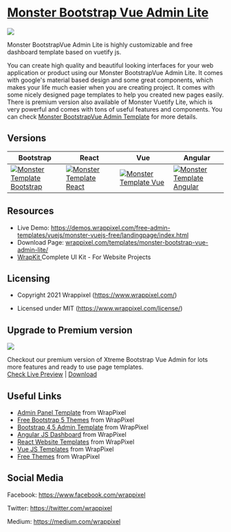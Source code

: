 <!-- # Monster Bootstrap Vue Admin Lite --->
<!-- Heading of Template -->
<h1>
  <a href="https://www.wrappixel.com/templates/monster-bootstrap-vue-admin-lite/">Monster Bootstrap Vue Admin Lite</a>
</h1>

<!-- Main image of Template -->
<a target="_blank" href="https://www.wrappixel.com/templates/monster-bootstrap-vue-admin-lite/">
  <img src="https://www.wrappixel.com/wp-content/uploads/2021/06/monstervue-free.jpg" />
</a>

<!-- Description of Template -->
<p>
 Monster BootstrapVue Admin Lite is highly customizable and free dashboard template based on vuetify js.
</p>
<p>
You can create high quality and beautiful looking interfaces for your web application or product using our Monster BootstrapVue Admin Lite. It comes with google's material based design and some great components, which makes your life much easier when you are creating project. It comes with some nicely designed page templates to help you created new pages easily. There is premium version also available of Monster Vuetify Lite, which is very powerful and comes with tons of useful features and components. You can check <a href="https://www.wrappixel.com/templates/monster-vuejs-admin/">Monster BootstrapVue Admin Template</a> for more details.
</p>

<!-- Versions of Template -->
<h2><a id="user-content-versions" class="anchor" aria-hidden="true" href="#versions"></a>Versions</h2>
<table>
<thead>
<tr>
<th>Bootstrap</th>
<th>React</th>
<th>Vue</th>
<th>Angular</th>
</tr>
</thead>
<tbody>
<tr>
<td>
  <a href="https://www.wrappixel.com/templates/monsteradmin/" rel="nofollow" width="150px">
    <img src="https://www.wrappixel.com/wp-content/uploads/edd/2020/04/monster-bootstrap-admin-y.jpg" alt="Monster Template  Bootstrap" style="max-width:150px;">
  </a>
</td>
<td>
  <a href="https://www.wrappixel.com/templates/monster-react-admin/" rel="nofollow" width="150px">
    <img src="https://www.wrappixel.com/wp-content/uploads/edd/2020/06/monster-react-admin-template-y-20.jpg" alt="Monster Template  React" style="max-width:150px;">
  </a>
</td>
<td>
  <a href="https://www.wrappixel.com/templates/monster-vuejs-admin/" rel="nofollow" width="150px">
    <img src="https://www.wrappixel.com/wp-content/uploads/2021/06/monster-vue-pro.jpg" alt="Monster Template  Vue" style="max-width:150px;">
  </a>
</td>
  <td>
  <a href="https://www.wrappixel.com/templates/monster-angular-dashboard/" rel="nofollow" width="150px">
    <img src="https://www.wrappixel.com/wp-content/uploads/edd/2020/04/monster-angular-admin-y.jpg" alt="Monster Template  Angular" style="max-width:150px;">
  </a>
</td>
</tr>
</tbody>
</table>

<!-- Resources of Template -->
<h2>Resources</h2>
<ul>
<li>  
  Live Demo: <a href="https://demos.wrappixel.com/free-admin-templates/vuejs/monster-vuejs-free/landingpage/index.html" rel="nofollow">https://demos.wrappixel.com/free-admin-templates/vuejs/monster-vuejs-free/landingpage/index.html</a>
</li>
<li>
    Download Page: <a href="wrappixel.com/templates/monster-bootstrap-vue-admin-lite/" rel="nofollow">
  wrappixel.com/templates/monster-bootstrap-vue-admin-lite/</a>
</li>
<li>
    <a href="https://www.wrappixel.com/templates/wrapkit/#demos" rel="nofollow">WrapKit </a>Complete UI Kit - For Website Projects
</li>
</ul>

<!-- Licensing of Template -->
<h2>Licensing</h2>
<ul>
  <li>
    <p>Copyright 2021 Wrappixel (<a href="https://www.wrappixel.com/" rel="nofollow">https://www.wrappixel.com/</a>)</p>
  </li>
  <li>
    <p>Licensed under MIT (<a href="https://www.wrappixel.com/license/">https://www.wrappixel.com/license/</a>)</p>
  </li>
</ul>

<!-- Upgrade to Premium version of Template -->
<h2>Upgrade to Premium version</h2>
<a target="_blank" href="https://www.wrappixel.com/templates/monster-vuejs-admin/">
  <img src="https://www.wrappixel.com/wp-content/uploads/2021/06/monster-vue-pro.jpg" />
</a>
<p>
   Checkout our premium version of Xtreme Bootstrap Vue Admin for lots more features and ready to use page templates.<br>
   <a href="https://demos.wrappixel.com/premium-admin-templates/vuejs/monster-vuejs/main/dashboard/modern-dashboard">Check Live Preview</a> | <a href="https://www.wrappixel.com/templates/monster-vuejs-admin/">Download</a>
</p>

<!-- Useful Links of Template -->
<h2>Useful Links</h2>
<ul>
<li><a href="https://www.wrappixel.com/templates/category/admin-template/">Admin Panel Template</a> from WrapPixel</li>
<li><a href="https://www.wrappixel.com/">Free Bootstrap 5 Themes</a> from WrapPixel</li>
<li><a href="https://www.wrappixel.com/templates/category/bootstrap-admin-templates/">Bootstrap 4,5 Admin Template</a> from WrapPixel</li>
<li><a href="https://www.wrappixel.com/templates/category/angular-templates/">Angular JS Dashboard</a> from WrapPixel</li>
<li><a href="https://www.wrappixel.com/templates/category/react-templates/">React Website Templates</a> from WrapPixel</li>
<li><a href="https://www.wrappixel.com/templates/category/vuejs-templates/">Vue JS Templates</a> from WrapPixel</li>
<li><a href="https://www.wrappixel.com/templates/category/free-templates/">Free Themes</a> from WrapPixel</li>
</ul>

<!-- Social Media of Wrappixel -->
<h2>Social Media</h2>
<p>Facebook: <a href="https://www.facebook.com/wrappixel">https://www.facebook.com/wrappixel</a></p>
<p>Twitter: <a href="https://twitter.com/wrappixel">https://twitter.com/wrappixel</a></p>
<p>Medium: <a href="https://medium.com/wrappixel">https://medium.com/wrappixel</a></p>
